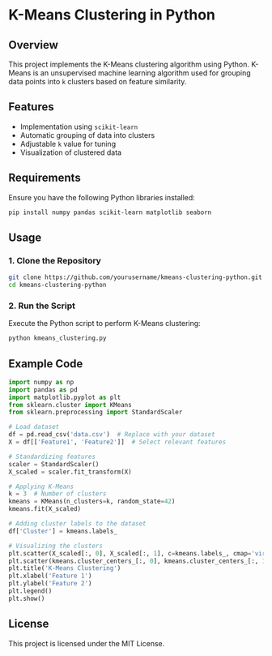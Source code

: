 # K-Means Clustering in Python

## Overview
This project implements the K-Means clustering algorithm using Python. K-Means is an unsupervised machine learning algorithm used for grouping data points into `k` clusters based on feature similarity.

## Features
- Implementation using `scikit-learn`
- Automatic grouping of data into clusters
- Adjustable `k` value for tuning
- Visualization of clustered data

## Requirements
Ensure you have the following Python libraries installed:

```sh
pip install numpy pandas scikit-learn matplotlib seaborn
```

## Usage
### 1. Clone the Repository
```sh
git clone https://github.com/yourusername/kmeans-clustering-python.git
cd kmeans-clustering-python
```

### 2. Run the Script
Execute the Python script to perform K-Means clustering:

```sh
python kmeans_clustering.py
```

## Example Code
```python
import numpy as np
import pandas as pd
import matplotlib.pyplot as plt
from sklearn.cluster import KMeans
from sklearn.preprocessing import StandardScaler

# Load dataset
df = pd.read_csv('data.csv')  # Replace with your dataset
X = df[['Feature1', 'Feature2']]  # Select relevant features

# Standardizing features
scaler = StandardScaler()
X_scaled = scaler.fit_transform(X)

# Applying K-Means
k = 3  # Number of clusters
kmeans = KMeans(n_clusters=k, random_state=42)
kmeans.fit(X_scaled)

# Adding cluster labels to the dataset
df['Cluster'] = kmeans.labels_

# Visualizing the clusters
plt.scatter(X_scaled[:, 0], X_scaled[:, 1], c=kmeans.labels_, cmap='viridis', edgecolors='k')
plt.scatter(kmeans.cluster_centers_[:, 0], kmeans.cluster_centers_[:, 1], s=300, c='red', marker='X', label='Centroids')
plt.title('K-Means Clustering')
plt.xlabel('Feature 1')
plt.ylabel('Feature 2')
plt.legend()
plt.show()
```







## License
This project is licensed under the MIT License.
